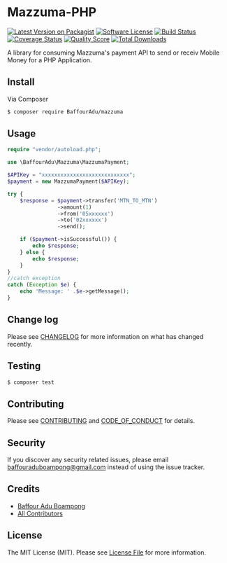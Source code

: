 # Mazzuma-PHP

[![Latest Version on Packagist][ico-version]][link-packagist]
[![Software License][ico-license]](LICENSE.md)
[![Build Status][ico-travis]][link-travis]
[![Coverage Status][ico-scrutinizer]][link-scrutinizer]
[![Quality Score][ico-code-quality]][link-code-quality]
[![Total Downloads][ico-downloads]][link-downloads]

A library for consuming Mazzuma's payment API to send or receiv Mobile Money for a PHP Application. 

## Install

Via Composer

``` bash
$ composer require BaffourAdu/mazzuma
```

## Usage

``` php
require "vendor/autoload.php";

use \BaffourAdu\Mazzuma\MazzumaPayment;

$APIKey = "xxxxxxxxxxxxxxxxxxxxxxxxxxxx";
$payment = new MazzumaPayment($APIKey);

try {
    $response = $payment->transfer('MTN_TO_MTN')
                ->amount(1)
                ->from('05xxxxxx')
                ->to('02xxxxxx')
                ->send();

    if ($payment->isSuccessful()) {
        echo $response;
    } else {
        echo $response;
    }   
}   
//catch exception
catch (Exception $e) {
    echo 'Message: ' .$e->getMessage();
}

```

## Change log

Please see [CHANGELOG](CHANGELOG.md) for more information on what has changed recently.

## Testing

``` bash
$ composer test
```

## Contributing

Please see [CONTRIBUTING](CONTRIBUTING.md) and [CODE_OF_CONDUCT](CODE_OF_CONDUCT.md) for details.

## Security

If you discover any security related issues, please email baffouraduboampong@gmail.com instead of using the issue tracker.

## Credits

- [Baffour Adu Boampong][link-author]
- [All Contributors][link-contributors]

## License

The MIT License (MIT). Please see [License File](LICENSE.md) for more information.

[ico-version]: https://img.shields.io/packagist/v/BaffourAdu/mazzuma.svg?style=flat-square
[ico-license]: https://img.shields.io/badge/license-MIT-brightgreen.svg?style=flat-square
[ico-travis]: https://img.shields.io/travis/BaffourAdu/mazzuma/master.svg?style=flat-square
[ico-scrutinizer]: https://img.shields.io/scrutinizer/coverage/g/BaffourAdu/mazzuma.svg?style=flat-square
[ico-code-quality]: https://img.shields.io/scrutinizer/g/BaffourAdu/mazzuma.svg?style=flat-square
[ico-downloads]: https://img.shields.io/packagist/dt/BaffourAdu/mazzuma.svg?style=flat-square

[link-packagist]: https://packagist.org/packages/BaffourAdu/mazzuma
[link-travis]: https://travis-ci.org/BaffourAdu/Mazzuma-PHP.svg?branch=master
[link-scrutinizer]: https://scrutinizer-ci.com/g/BaffourAdu/Mazzuma-PHP/badges/coverage.png?b=master
[link-code-quality]: https://scrutinizer-ci.com/g/BaffourAdu/Mazzuma-PHP/badges/quality-score.png?b=master
[link-downloads]: https://packagist.org/packages/BaffourAdu/mazzuma
[link-author]: https://twitter.com/BaffourBoampong
[link-contributors]: ../../contributors
